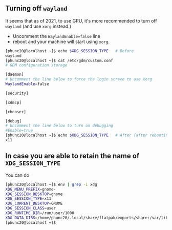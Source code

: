 ## Turning off `wayland`
It seems that as of 2021, to use GPU, it's more recommended to turn off `wayland` (and use `xorg` instead.)
- Uncomment the `WaylandEnable=false` line
- reboot
and your machine will start using `xorg`.
```bash
[phunc20@localhost ~]$ echo $XDG_SESSION_TYPE   # Before
wayland
[phunc20@localhost ~]$ cat /etc/gdm/custom.conf
# GDM configuration storage

[daemon]
# Uncomment the line below to force the login screen to use Xorg
WaylandEnable=false

[security]

[xdmcp]

[chooser]

[debug]
# Uncomment the line below to turn on debugging
#Enable=true
[phunc20@localhost ~]$ echo $XDG_SESSION_TYPE   # After (after rebooting)
x11
```

## In case you are able to retain the name of `XDG_SESSION_TYPE`
You can do
```bash
[phunc20@localhost ~]$ env | grep -i xdg
XDG_MENU_PREFIX=gnome-
XDG_SESSION_DESKTOP=gnome
XDG_SESSION_TYPE=x11
XDG_CURRENT_DESKTOP=GNOME
XDG_SESSION_CLASS=user
XDG_RUNTIME_DIR=/run/user/1000
XDG_DATA_DIRS=/home/phunc20/.local/share/flatpak/exports/share:/var/lib/flatpak/exports/share:/usr/local/share/:/usr/share/
[phunc20@localhost ~]$
```

